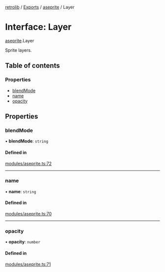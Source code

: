 [retrolib](../README.md) / [Exports](../modules.md) / [aseprite](../modules/aseprite.md) / Layer

# Interface: Layer

[aseprite](../modules/aseprite.md).Layer

Sprite layers.

## Table of contents

### Properties

- [blendMode](aseprite.Layer.md#blendmode)
- [name](aseprite.Layer.md#name)
- [opacity](aseprite.Layer.md#opacity)

## Properties

### blendMode

• **blendMode**: `string`

#### Defined in

[modules/aseprite.ts:72](https://github.com/philbgarner/retrolib/blob/ffca896/src/modules/aseprite.ts#L72)

___

### name

• **name**: `string`

#### Defined in

[modules/aseprite.ts:70](https://github.com/philbgarner/retrolib/blob/ffca896/src/modules/aseprite.ts#L70)

___

### opacity

• **opacity**: `number`

#### Defined in

[modules/aseprite.ts:71](https://github.com/philbgarner/retrolib/blob/ffca896/src/modules/aseprite.ts#L71)
